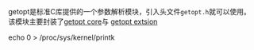 getopt是标准C库提供的一个参数解析模块，引入头文件`getopt.h`就可以使用。
该模块主要封装了[getopt core](./bits/getopt_core.md)与
[getopt extsion](./bits/getopt_ext.md)




echo 0 > /proc/sys/kernel/printk